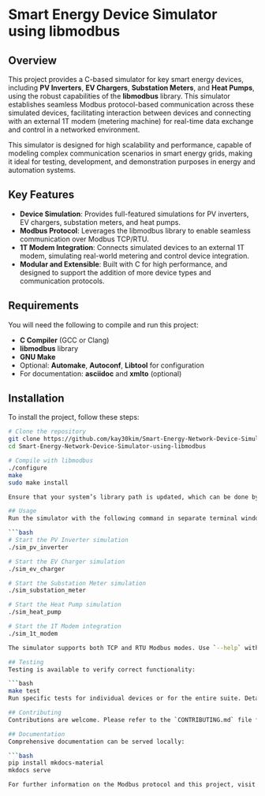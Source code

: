 # Smart Energy Device Simulator using libmodbus

## Overview
This project provides a C-based simulator for key smart energy devices, including **PV Inverters**, **EV Chargers**, **Substation Meters**, and **Heat Pumps**, using the robust capabilities of the **libmodbus** library. This simulator establishes seamless Modbus protocol-based communication across these simulated devices, facilitating interaction between devices and connecting with an external 1T modem (metering machine) for real-time data exchange and control in a networked environment.

This simulator is designed for high scalability and performance, capable of modeling complex communication scenarios in smart energy grids, making it ideal for testing, development, and demonstration purposes in energy and automation systems.

## Key Features
- **Device Simulation**: Provides full-featured simulations for PV inverters, EV chargers, substation meters, and heat pumps.
- **Modbus Protocol**: Leverages the libmodbus library to enable seamless communication over Modbus TCP/RTU.
- **1T Modem Integration**: Connects simulated devices to an external 1T modem, simulating real-world metering and control device integration.
- **Modular and Extensible**: Built with C for high performance, and designed to support the addition of more device types and communication protocols.

## Requirements
You will need the following to compile and run this project:

- **C Compiler** (GCC or Clang)
- **libmodbus** library
- **GNU Make**
- Optional: **Automake**, **Autoconf**, **Libtool** for configuration
- For documentation: **asciidoc** and **xmlto** (optional)

## Installation
To install the project, follow these steps:

```bash
# Clone the repository
git clone https://github.com/kay30kim/Smart-Energy-Network-Device-Simulator-using-libmodbus.git
cd Smart-Energy-Network-Device-Simulator-using-libmodbus

# Compile with libmodbus
./configure
make
sudo make install

Ensure that your system’s library path is updated, which can be done by running `sudo ldconfig`.

## Usage
Run the simulator with the following command in separate terminal windows to test device communication:

```bash
# Start the PV Inverter simulation
./sim_pv_inverter

# Start the EV Charger simulation
./sim_ev_charger

# Start the Substation Meter simulation
./sim_substation_meter

# Start the Heat Pump simulation
./sim_heat_pump

# Start the 1T Modem integration
./sim_1t_modem

The simulator supports both TCP and RTU Modbus modes. Use `--help` with each simulation command for options and configurations.

## Testing
Testing is available to verify correct functionality:

```bash
make test
Run specific tests for individual devices or for the entire suite. Detailed testing information can be found in the `tests/` directory.

## Contributing
Contributions are welcome. Please refer to the `CONTRIBUTING.md` file for guidelines.

## Documentation
Comprehensive documentation can be served locally:

```bash
pip install mkdocs-material
mkdocs serve

For further information on the Modbus protocol and this project, visit the official Modbus website.